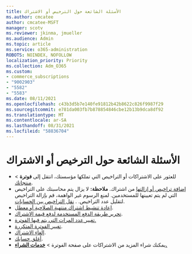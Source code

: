 ```yaml
---
title: الأسئلة الشائعة حول الترخيص أو الاشتراك
ms.author: cmcatee
author: cmcatee-MSFT
manager: scotv
ms.reviewer: jkinma, jmueller
ms.audience: Admin
ms.topic: article
ms.service: o365-administration
ROBOTS: NOINDEX, NOFOLLOW
localization_priority: Priority
ms.collection: Adm_O365
ms.custom:
- commerce_subscriptions
- "9002903"
- "5582"
- "5583"
ms.date: 08/11/2021
ms.openlocfilehash: c43b3d5b7e140fe91812b42b8622c826f9987f29
ms.sourcegitcommit: e781da003fb7b878854846cbe12b13b9dca8df92
ms.translationtype: MT
ms.contentlocale: ar-SA
ms.lasthandoff: 08/31/2021
ms.locfileid: "58836704"
---
```

# <a name="license-or-subscription-faq"></a>الأسئلة الشائعة حول الترخيص أو الاشتراك

- للعثور على الاشتراكات أو التراخيص التي تملكها مؤسستك، انتقل إلى **فوترة**  >  [منتجاتك](https://go.microsoft.com/fwlink/p/?linkid=842054).
- [إضافة تراخيص أو إزالتها](https://docs.microsoft.com/alchemyinsights/how-to-add-or-reduce-licenses) من اشتراك.
    **ملاحظة:** لا يزال يتم محاسبتك على التراخيص التي لم يتم تعيينها للمستخدمين. لمنع الرسوم غير الواهمة، قم بإزالة التراخيص لتقليل عدد التراخيص.
. [نقل التراخيص بين الحسابات](https://docs.microsoft.com/alchemyinsights/transfer-licenses-between-tenants).
- [إعادة تنشيط اشتراك منتهية الصلاحية أو معطل](https://go.microsoft.com/fwlink/p/?linkid=2117519).
- [تحرير طريقة الدفع المستخدمة لدفع قيمة الاشتراك](https://go.microsoft.com/fwlink/p/?linkid=2117167).
- [تغيير عدد المرات التي يتم فيها الفوترة.](https://go.microsoft.com/fwlink/p/?linkid=2119112)
- [تغيير الفوترة المتكررة](https://go.microsoft.com/fwlink/p/?linkid=2119216).
- [إلغاء الاشتراك](https://go.microsoft.com/fwlink/p/?linkid=2119113).
- [أغلق حسابك](https://docs.microsoft.com/alchemyinsights/how-to-close-your-account).
- يمكنك شراء المزيد من الاشتراكات على صفحة الفوترة > **[خدمات الشراء.](https://go.microsoft.com/fwlink/p/?linkid=868433)**